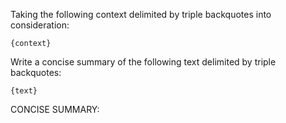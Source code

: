 Taking the following context delimited by triple backquotes into consideration:

```{context}```

Write a concise summary of the following text delimited by triple backquotes:

```{text}```

CONCISE SUMMARY: